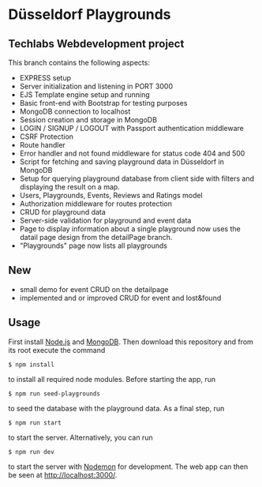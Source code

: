 # Düsseldorf Playgrounds

## Techlabs Webdevelopment project

This branch contains the following aspects:

- EXPRESS setup
- Server initialization and listening in PORT 3000
- EJS Template engine setup and running
- Basic front-end with Bootstrap for testing purposes
- MongoDB connection to localhost
- Session creation and storage in MongoDB
- LOGIN / SIGNUP / LOGOUT with Passport authentication middleware
- CSRF Protection
- Route handler
- Error handler and not found middleware for status code 404 and 500
- Script for fetching and saving playground data in Düsseldorf in MongoDB
- Setup for querying playground database from client side with filters and displaying the result on a map.
- Users, Playgrounds, Events, Reviews and Ratings model
- Authorization middleware for routes protection
- CRUD for playground data
- Server-side validation for playground and event data
- Page to display information about a single playground now uses the datail page design from the detailPage branch.
- "Playgrounds" page now lists all playgrounds

## New
- small demo for event CRUD on the detailpage
- implemented and or improved CRUD for event and lost&found

## Usage
First install [Node.js](http://nodejs.org/) and [MongoDB](https://docs.mongodb.com/manual/installation/). Then download this repository and from its root execute the command

    $ npm install

to install all required node modules. Before starting the app, run

    $ npm run seed-playgrounds

to seed the database with the playground data. As a final step, run 

    $ npm run start

to start the server. Alternatively, you can run

    $ npm run dev

 to start the server with [Nodemon](https://www.npmjs.com/package/nodemon) for development. The web app can then be seen at [http://localhost:3000/](http://localhost:3000/).
